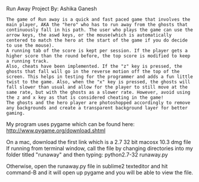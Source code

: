 Run Away
Project By: Ashika Ganesh


	The game of Run away is a quick and fast paced game that involves the main player, AKA the "hero" who has to run away from the ghosts that continuously fall in his path. The user who plays the game can use the arrow keys, the aswd keys, or the mouse(which is automatically centered to match the hero at the start of the game if you do decide to use the mouse). 
	A running tab of the score is kept per session. If the player gets a higher score than the round before, the top score is modified to keep a running track. 
	Also, cheats have been implemented. If the "z" key is pressed, the ghosts that fall will go in the reverse motion off the top of the screen. This helps in testing for the programmer and adds a fun little twist to the game. Also, when the "x" key is pressed, the ghosts will fall slower than usual and allow for the player to still move at the same rate, but with the ghosts as a slower rate. However, avoid using the z and x key as that is considered cheating in the game!
	The ghosts and the hero player are photoshopped accordingly to remove any backgrounds and create a transparent background layer for better gaming.


My program uses pygame which can be found here: http://www.pygame.org/download.shtml

On a mac, download the first link which is a 2.7 32 bit macosx 10.3 dmg file
If running from terminal window, call the file by changing directories into my folder titled "runaway" and then typing:
python2.7-32 runaway.py

Otherwise, open the runaway.py file in sublime2 texteditor and hit command-B and it will open up pygame and you will be able to view the file.
